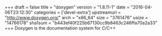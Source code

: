 +++
draft = false
title = "doxygen"
version = "1.8.11-1"
date = "2016-04-06T23:12:30"
categories = ['devel-extra']
upstreamurl = "http://www.doxygen.org/"
arch = "x86_64"
size = "3761476"
usize = "14766178"
sha1sum = "b443ef40f225b67130cc9b8463c246ffa70a2a33"
+++
Doxygen is the documentation system for C/C++